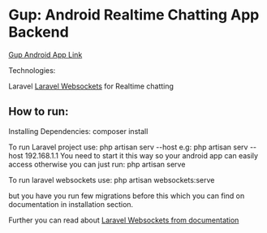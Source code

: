 # Gup: Android Realtime Chatting App Backend

<a href="https://github.com/zeeshanali-k/Gup">Gup Android App Link</a>

Technologies:
<p>
Laravel
<a href="https://beyondco.de/docs/laravel-websockets/getting-started/introduction">Laravel Websockets</a> for Realtime chatting
</p>
<h2>How to run:</h2>
Installing Dependencies: composer install

To run Laravel project use: php artisan serv --host <your-local-ip-here> 
e.g: php artisan serv --host 192.168.1.1
You need to start it this way so your android app can easily access otherwise you can just run: php artisan serve

<p>To run laravel websockets use: php artisan websockets:serve</p>
<p>but you have you run few migrations before this which you can find on documentation in installation section.</p>
Further you can read about <a href="https://beyondco.de/docs/laravel-websockets/getting-started/introduction">Laravel Websockets from documentation</a>
